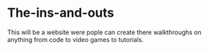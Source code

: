 # The-ins-and-outs
This will be a website were pople can create there walkthroughs on anything from code to video games to tutorials.
